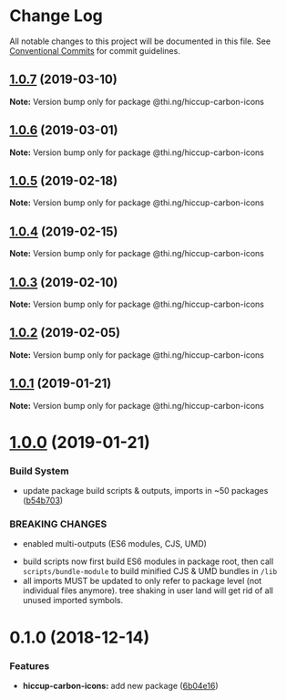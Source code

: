 # Change Log

All notable changes to this project will be documented in this file.
See [Conventional Commits](https://conventionalcommits.org) for commit guidelines.

## [1.0.7](https://github.com/thi-ng/umbrella/compare/@thi.ng/hiccup-carbon-icons@1.0.6...@thi.ng/hiccup-carbon-icons@1.0.7) (2019-03-10)

**Note:** Version bump only for package @thi.ng/hiccup-carbon-icons





## [1.0.6](https://github.com/thi-ng/umbrella/compare/@thi.ng/hiccup-carbon-icons@1.0.5...@thi.ng/hiccup-carbon-icons@1.0.6) (2019-03-01)

**Note:** Version bump only for package @thi.ng/hiccup-carbon-icons





## [1.0.5](https://github.com/thi-ng/umbrella/compare/@thi.ng/hiccup-carbon-icons@1.0.4...@thi.ng/hiccup-carbon-icons@1.0.5) (2019-02-18)

**Note:** Version bump only for package @thi.ng/hiccup-carbon-icons





## [1.0.4](https://github.com/thi-ng/umbrella/compare/@thi.ng/hiccup-carbon-icons@1.0.3...@thi.ng/hiccup-carbon-icons@1.0.4) (2019-02-15)

**Note:** Version bump only for package @thi.ng/hiccup-carbon-icons





## [1.0.3](https://github.com/thi-ng/umbrella/compare/@thi.ng/hiccup-carbon-icons@1.0.2...@thi.ng/hiccup-carbon-icons@1.0.3) (2019-02-10)

**Note:** Version bump only for package @thi.ng/hiccup-carbon-icons





## [1.0.2](https://github.com/thi-ng/umbrella/compare/@thi.ng/hiccup-carbon-icons@1.0.1...@thi.ng/hiccup-carbon-icons@1.0.2) (2019-02-05)

**Note:** Version bump only for package @thi.ng/hiccup-carbon-icons





## [1.0.1](https://github.com/thi-ng/umbrella/compare/@thi.ng/hiccup-carbon-icons@1.0.0...@thi.ng/hiccup-carbon-icons@1.0.1) (2019-01-21)

**Note:** Version bump only for package @thi.ng/hiccup-carbon-icons





# [1.0.0](https://github.com/thi-ng/umbrella/compare/@thi.ng/hiccup-carbon-icons@0.1.2...@thi.ng/hiccup-carbon-icons@1.0.0) (2019-01-21)


### Build System

* update package build scripts & outputs, imports in ~50 packages ([b54b703](https://github.com/thi-ng/umbrella/commit/b54b703))


### BREAKING CHANGES

* enabled multi-outputs (ES6 modules, CJS, UMD)

- build scripts now first build ES6 modules in package root, then call
  `scripts/bundle-module` to build minified CJS & UMD bundles in `/lib`
- all imports MUST be updated to only refer to package level
  (not individual files anymore). tree shaking in user land will get rid of
  all unused imported symbols.


# 0.1.0 (2018-12-14)


### Features

* **hiccup-carbon-icons:** add new package ([6b04e16](https://github.com/thi-ng/umbrella/commit/6b04e16))
